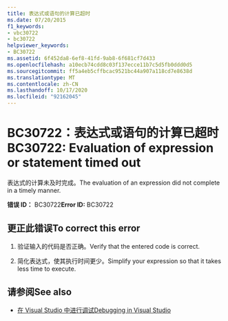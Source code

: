 ```yaml
---
title: 表达式或语句的计算已超时
ms.date: 07/20/2015
f1_keywords:
- vbc30722
- bc30722
helpviewer_keywords:
- BC30722
ms.assetid: 6f452da8-6ef8-41fd-9ab8-6f681cf7d433
ms.openlocfilehash: a10ecb74cdd8c03f137ecce11b7c5d5fb0ddd0d5
ms.sourcegitcommit: ff5a4eb5cffbcac9521bc44a907a118cd7e8638d
ms.translationtype: MT
ms.contentlocale: zh-CN
ms.lasthandoff: 10/17/2020
ms.locfileid: "92162045"
---
```

# <a name="bc30722-evaluation-of-expression-or-statement-timed-out"></a><span data-ttu-id="c5c97-102">BC30722：表达式或语句的计算已超时</span><span class="sxs-lookup"><span data-stu-id="c5c97-102">BC30722: Evaluation of expression or statement timed out</span></span>

<span data-ttu-id="c5c97-103">表达式的计算未及时完成。</span><span class="sxs-lookup"><span data-stu-id="c5c97-103">The evaluation of an expression did not complete in a timely manner.</span></span>

 <span data-ttu-id="c5c97-104">**错误 ID：** BC30722</span><span class="sxs-lookup"><span data-stu-id="c5c97-104">**Error ID:** BC30722</span></span>

## <a name="to-correct-this-error"></a><span data-ttu-id="c5c97-105">更正此错误</span><span class="sxs-lookup"><span data-stu-id="c5c97-105">To correct this error</span></span>

1. <span data-ttu-id="c5c97-106">验证输入的代码是否正确。</span><span class="sxs-lookup"><span data-stu-id="c5c97-106">Verify that the entered code is correct.</span></span>

2. <span data-ttu-id="c5c97-107">简化表达式，使其执行时间更少。</span><span class="sxs-lookup"><span data-stu-id="c5c97-107">Simplify your expression so that it takes less time to execute.</span></span>

## <a name="see-also"></a><span data-ttu-id="c5c97-108">请参阅</span><span class="sxs-lookup"><span data-stu-id="c5c97-108">See also</span></span>

- [<span data-ttu-id="c5c97-109">在 Visual Studio 中进行调试</span><span class="sxs-lookup"><span data-stu-id="c5c97-109">Debugging in Visual Studio</span></span>](/visualstudio/debugger/debugger-feature-tour)
